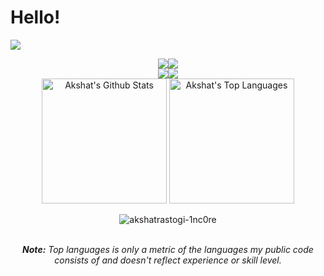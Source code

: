# Hello!

![](http://github-profile-summary-cards.vercel.app/api/cards/profile-details?username=Trafalgar99&theme=moonlight)

<center   float="left">
    <img align="center" src="http://github-profile-summary-cards.vercel.app/api/cards/repos-per-language?username=Trafalgar99&theme=moonlight"><img  align="center" src="http://github-profile-summary-cards.vercel.app/api/cards/most-commit-language?username=Trafalgar99&theme=moonlight">
    <br/><img src="http://github-profile-summary-cards.vercel.app/api/cards/stats?username=Trafalgar99&theme=moonlight"><img src="http://github-profile-summary-cards.vercel.app/api/cards/productive-time?username=Trafalgar99&theme=moonlight&utcOffset=8">
</center>


<div>
    <div align="center">
    <a href="#"><img alt="Akshat's Github Stats" src="https://github-readme-stats.vercel.app/api?username=AkshatRastogi-1nC0re&show_icons=true&include_all_commits=true&count_private=true&theme=react&hide_border=true&bg_color=0D1117&title_color=5ce1e6&icon_color=5ce1e6" height="200"/></a>
    <a href="#"><img alt="Akshat's Top Languages" src="https://github-readme-stats.vercel.app/api/top-langs/?username=AkshatRastogi-1nC0re&langs_count=10&layout=compact&theme=react&hide_border=true&bg_color=0D1117&title_color=5ce1e6&icon_color=5ce1e6" height="200"/></a>
   <p align="center"> <img src="https://komarev.com/ghpvc/?username=akshatrastogi-1nc0re&label=Profile%20views&color=0e75b6&style=flat" alt="akshatrastogi-1nc0re" /> </p>
    <br/>
    <i><b>Note:</b> Top languages is only a metric of the languages my public code consists of and doesn't reflect experience or skill level.</i>
  </div>
</div>
